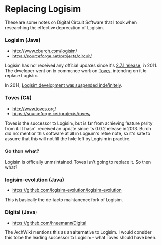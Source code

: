 # Replacing Logisim
These are some notes on Digital Circuit Software that I took when researching the effective deprecation of Logisim.

### Logisim (Java)
- http://www.cburch.com/logisim/
- https://sourceforge.net/projects/circuit/

Logisim has not received any official updates since it's [2.7.1 release](https://sourceforge.net/p/circuit/mailman/message/27237820/), in 2011. The developer went on to commence work on [Toves](https://sourceforge.net/p/circuit/news/2013/06/work-commences-on-toves-successor-to-logisim/), intending on it to replace Logisim.

In 2014, [Logisim development was suspended indefinitely](http://www.cburch.com/logisim/retire-note.html).

### Toves (C#)
- http://www.toves.org/
- https://sourceforge.net/projects/toves/

Toves is the successor to Logisim, but is far from achieving feature parity from it. It hasn't received an update since its 0.0.2 release in 2013. Burch did not mention this software at all in Logisim's retire note, so it's safe to assume that this will not fill the hole left by Logisim in practice.

### So then what?
Logisim is officially unmaintained. Toves isn't going to replace it. So then what?

### logisim-evolution (Java)
- https://github.com/logisim-evolution/logisim-evolution

This is basically the de-facto maintanence fork of Logisim.

### Digital (Java)
- https://github.com/hneemann/Digital

The ArchWiki mentions this as an alternative to Logisim. I would consider this to be the leading successor to Logisim - what Toves should have been.
